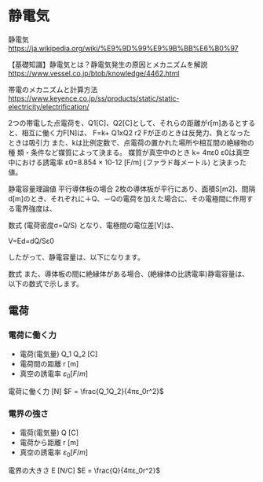 # 静電気
静電気
https://ja.wikipedia.org/wiki/%E9%9D%99%E9%9B%BB%E6%B0%97

【基礎知識】静電気とは？静電気発生の原因とメカニズムを解説
https://www.vessel.co.jp/btob/knowledge/4462.html

帯電のメカニズムと計算方法
https://www.keyence.co.jp/ss/products/static/static-electricity/electrification/


2つの帯電した点電荷を、Q1[C]、Q2[C]として、それらの距離がr[m]あるとすると、相互に働く力F[N]は、 F=k+ Q1xQ2 r2
Fが正のときは反発力、負となったときは吸引力
また、kは比例定数で、点電荷の置かれた場所や相互間の絶縁物の種 類・条件など媒質によって決まる。 
媒質が真空中のとき 
k= 4πε0
ε0は真空中における誘電率
ε0=8.854 × 10-12 [F/m] (ファラド毎メートル) と決まった値。 



静電容量理論値
平行導体板の場合
2枚の導体板が平行にあり、面積S[m2]、間隔d[m]のとき、それぞれに＋Q、－Qの電荷を加えた場合に、その電極間に作用する電界強度は、

数式
(電荷密度σ=Q/S)
となり、電極間の電位差[V]は、

V=Ed=dQ/Sε0

したがって、静電容量は、以下になります。

数式
また、導体板の間に絶縁体がある場合、(絶縁体の比誘電率)静電容量は、以下の数式で示します。


## 電荷
### 電荷に働く力
- 電荷(電気量) Q_1 Q_2 [C]
- 電荷間の距離 r [m] 
- 真空の誘電率 $ε_0 [F/m]$

電荷に働く力 [N]
$F = \frac{Q_1Q_2}{4πε_0r^2}$

### 電界の強さ
- 電荷(電気量) Q [C] 
- 電荷から距離 r [m] 
- 真空の誘電率 $ε_0 [F/m]$

電界の大きさ E [N/C] 
$E = \frac{Q}{4πε_0r^2}$





